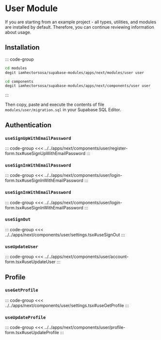 # User Module

If you are starting from an example project - all types, utilities, and modules are installed by default. Therefore, you can continue reviewing information about usage.

## Installation

::: code-group

```bash [Install module]
cd modules
degit iamhectorsosa/supabase-modules/apps/next/modules/user user
```

```bash [Install components]
cd components
degit iamhectorsosa/supabase-modules/apps/next/components/user user
```

:::

Then copy, paste and execute the contents of file `modules/user/migration.sql` in your Supabase SQL Editor.

## Authentication

### `useSignUpWithEmailPassword`

::: code-group
<<< ../../apps/next/components/user/register-form.tsx#useSignUpWithEmailPassword
:::

### `useSignInWithEmailPassword`

::: code-group
<<< ../../apps/next/components/user/login-form.tsx#useSignInWithEmailPassword
:::

### `useSignInWithEmailPassword`

::: code-group
<<< ../../apps/next/components/user/login-form.tsx#useSignInWithEmailPassword
:::

### `useSignOut`

::: code-group
<<< ../../apps/next/components/user/settings.tsx#useSignOut
:::

### `useUpdateUser`

::: code-group
<<< ../../apps/next/components/user/account-form.tsx#useUpdateUser
:::

## Profile

### `useGetProfile`

::: code-group
<<< ../../apps/next/components/user/settings.tsx#useGetProfile
:::

### `useUpdateProfile`

::: code-group
<<< ../../apps/next/components/user/profile-form.tsx#useUpdateProfile
:::
